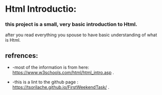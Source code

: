 # Html Introductio:

### this project is a small, very basic introduction to Html.

after you read everything you spouse to have basic understanding of what is Html.



## refrences:

-  -most of the information is from here: https://www.w3schools.com/html/html_intro.asp .


-  -this is a lint to the github page : https://tsorilache.github.io/FirstWeekendTask/ .
